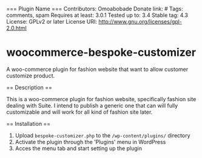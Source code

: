 === Plugin Name ===
Contributors: Omoabobade
Donate link: #
Tags: comments, spam
Requires at least: 3.0.1
Tested up to: 3.4
Stable tag: 4.3
License: GPLv2 or later
License URI: http://www.gnu.org/licenses/gpl-2.0.html

# woocommerce-bespoke-customizer
A woo-commerce plugin for fashion website that want to allow customer customize product.

== Description ==

This is a woo-commerce plugin for fashion website, specifically fashion site dealing with Suite. I intend to publish a generic one that can will fully customizable and will work for all kind of fashion site later.

== Installation ==

1. Upload `bespoke-customizer.php` to the `/wp-content/plugins/` directory
2. Activate the plugin through the 'Plugins' menu in WordPress
3. Acces the menu tab and start setting up the plugin 
